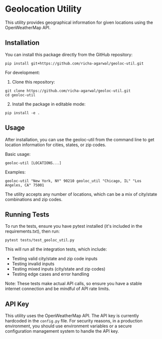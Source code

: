 # Geolocation Utility

This utility provides geographical information for given locations using the OpenWeatherMap API.

## Installation

You can install this package directly from the GitHub repository:
```
pip install git+https://github.com/richa-agarwal/geoloc-util.git
```

For development:

1. Clone this repository:
```
git clone https://github.com/richa-agarwal/geoloc-util.git 
cd geoloc-util
```

2. Install the package in editable mode:
```
pip install -e .
```


## Usage

After installation, you can use the geoloc-util from the command line to get location information for cities, states, or zip codes.

Basic usage:
```
geoloc-util [LOCATIONS...]
```

Examples:
```
geoloc-util "New York, NY" 90210 geoloc_util "Chicago, IL" "Los Angeles, CA" 75001
```

The utility accepts any number of locations, which can be a mix of city/state combinations and zip codes.

## Running Tests

To run the tests, ensure you have pytest installed (it's included in the requirements.txt), then run:

```
pytest tests/test_geoloc_util.py
```

This will run all the integration tests, which include:
- Testing valid city/state and zip code inputs
- Testing invalid inputs
- Testing mixed inputs (city/state and zip codes)
- Testing edge cases and error handling

Note: These tests make actual API calls, so ensure you have a stable internet connection and be mindful of API rate limits.

## API Key

This utility uses the OpenWeatherMap API. 
The API key is currently hardcoded in the `config.py` file. 
For security reasons, in a production environment, you should use environment variables or a secure configuration management system to handle the API key.

